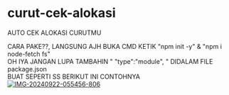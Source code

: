 # curut-cek-alokasi
AUTO CEK ALOKASI CURUTMU

CARA PAKE??, LANGSUNG AJH BUKA CMD KETIK "npm init -y" & "npm i node-fetch fs"<br>
OH IYA JANGAN LUPA TAMBAHIN " "type":"module", " DIDALAM FILE package.json<br>
BUAT SEPERTI SS BERIKUT INI CONTOHNYA<br>
<a href="https://imgbb.com/"><img src="https://i.ibb.co.com/vVbKJbL/IMG-20240922-055456-806.jpg" alt="IMG-20240922-055456-806" border="0"></a><br /><a target='_blank' href='https://id.imgbb.com/'></a><br />
